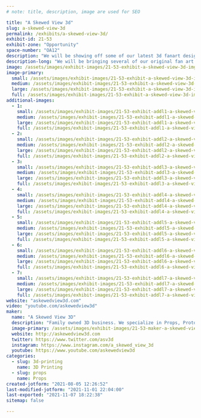 ```yaml
---
# note: title, description, image are used for SEO

title: "A Skewed View 3d"
slug: a-skewed-view-3d
permalink: /exhibits/a-skewed-view-3d/
exhibit-id: 21-53
exhibit-zone: "Opportunity"
space-number: "OA12"
description: "We will be showing off some of our latest 3d fanart designs we have modeled &amp; 3d printed. "
description-long: "We will be bringing several of our original fan art designs based on video games, movies, etc that my sons and I enjoy together. We will be bringing a 3d printed house we have textured and finished. We will be bringing a digital picture frame or two to run pics of 3d renders we have done. We will also be bringing our tablet to showcase some full 3d architecture video presentations we have done recently. We will be discussing all of the mentioned above with any and all visitors to OMF. We are stoked to be back at OMF and look forward to seeing everyone there. God bless"
image: /assets/images/exhibit-images/21-53-exhibit-a-skewed-view-3d-img-20210822-114534-large.jpg
image-primary: 
  small: /assets/images/exhibit-images/21-53-exhibit-a-skewed-view-3d-img-20210822-114534-small.jpg
  medium: /assets/images/exhibit-images/21-53-exhibit-a-skewed-view-3d-img-20210822-114534-medium.jpg
  large: /assets/images/exhibit-images/21-53-exhibit-a-skewed-view-3d-img-20210822-114534-large.jpg
  full: /assets/images/exhibit-images/21-53-exhibit-a-skewed-view-3d-img-20210822-114534-full.jpg
additional-images: 
  - 1:
    small: /assets/images/exhibit-images/21-53-exhibit-addl1-a-skewed-view-3d-img-20210822-114543-small.jpg
    medium: /assets/images/exhibit-images/21-53-exhibit-addl1-a-skewed-view-3d-img-20210822-114543-medium.jpg
    large: /assets/images/exhibit-images/21-53-exhibit-addl1-a-skewed-view-3d-img-20210822-114543-large.jpg
    full: /assets/images/exhibit-images/21-53-exhibit-addl1-a-skewed-view-3d-img-20210822-114543-full.jpg
  - 2:
    small: /assets/images/exhibit-images/21-53-exhibit-addl2-a-skewed-view-3d-img-20210822-114549-small.jpg
    medium: /assets/images/exhibit-images/21-53-exhibit-addl2-a-skewed-view-3d-img-20210822-114549-medium.jpg
    large: /assets/images/exhibit-images/21-53-exhibit-addl2-a-skewed-view-3d-img-20210822-114549-large.jpg
    full: /assets/images/exhibit-images/21-53-exhibit-addl2-a-skewed-view-3d-img-20210822-114549-full.jpg
  - 3:
    small: /assets/images/exhibit-images/21-53-exhibit-addl3-a-skewed-view-3d-img-20210822-114554-small.jpg
    medium: /assets/images/exhibit-images/21-53-exhibit-addl3-a-skewed-view-3d-img-20210822-114554-medium.jpg
    large: /assets/images/exhibit-images/21-53-exhibit-addl3-a-skewed-view-3d-img-20210822-114554-large.jpg
    full: /assets/images/exhibit-images/21-53-exhibit-addl3-a-skewed-view-3d-img-20210822-114554-full.jpg
  - 4:
    small: /assets/images/exhibit-images/21-53-exhibit-addl4-a-skewed-view-3d-img-20210822-114603-small.jpg
    medium: /assets/images/exhibit-images/21-53-exhibit-addl4-a-skewed-view-3d-img-20210822-114603-medium.jpg
    large: /assets/images/exhibit-images/21-53-exhibit-addl4-a-skewed-view-3d-img-20210822-114603-large.jpg
    full: /assets/images/exhibit-images/21-53-exhibit-addl4-a-skewed-view-3d-img-20210822-114603-full.jpg
  - 5:
    small: /assets/images/exhibit-images/21-53-exhibit-addl5-a-skewed-view-3d-img-20210822-114800-small.jpg
    medium: /assets/images/exhibit-images/21-53-exhibit-addl5-a-skewed-view-3d-img-20210822-114800-medium.jpg
    large: /assets/images/exhibit-images/21-53-exhibit-addl5-a-skewed-view-3d-img-20210822-114800-large.jpg
    full: /assets/images/exhibit-images/21-53-exhibit-addl5-a-skewed-view-3d-img-20210822-114800-full.jpg
  - 6:
    small: /assets/images/exhibit-images/21-53-exhibit-addl6-a-skewed-view-3d-table-1-small.png
    medium: /assets/images/exhibit-images/21-53-exhibit-addl6-a-skewed-view-3d-table-1-medium.png
    large: /assets/images/exhibit-images/21-53-exhibit-addl6-a-skewed-view-3d-table-1-large.png
    full: /assets/images/exhibit-images/21-53-exhibit-addl6-a-skewed-view-3d-table-1-full.png
  - 7:
    small: /assets/images/exhibit-images/21-53-exhibit-addl7-a-skewed-view-3d-table-2-small.png
    medium: /assets/images/exhibit-images/21-53-exhibit-addl7-a-skewed-view-3d-table-2-medium.png
    large: /assets/images/exhibit-images/21-53-exhibit-addl7-a-skewed-view-3d-table-2-large.png
    full: /assets/images/exhibit-images/21-53-exhibit-addl7-a-skewed-view-3d-table-2-full.png
website: "askewedview3d.com"
video: "youtube.com/askewedview3d"
maker: 
  name: "A Skewed View 3D"
  description: "Family owned 3D business. We specialize in Props, Prototyping, Archviz, 3d Architectural designs, models, renders &amp; prints. We love helping others bring their ideas to life and/or helping them visualize their dream homes with our design, drafting &amp; 3d services. "
  image-primary: /assets/images/exhibit-images/21-53-maker-a-skewed-view-3d-logo-final-medium.png
  website: http://askewedview3d.com
  twitter: https://www.twitter.com/asv3d
  instagram: https://www.instagram.com/a_skewed_view_3d
  youtube: https://www.youtube.com/askewedview3d
categories: 
  - slug: 3d-printing
    name: 3D Printing
  - slug: props
    name: Props
created-jotform: "2021-08-05 12:26:52"
last-modified-jotform: "2021-11-01 22:04:00"
last-exported: "2021-11-07 18:22:38"
sitemap: false

---
```

